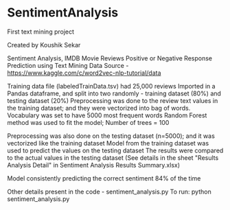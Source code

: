 # SentimentAnalysis
First text mining project


Created by Koushik Sekar

Sentiment Analysis, IMDB Movie Reviews
Positive or Negative Response Prediction using Text Mining
Data Source - https://www.kaggle.com/c/word2vec-nlp-tutorial/data

Training data file (labeledTrainData.tsv) had 25,000 reviews
Imported in a Pandas dataframe, and split into two randomly - training dataset (80%) and testing dataset (20%)
Preprocessing was done to the review text values in the training dataset; and they were vectorized into bag of words.
Vocabulary was set to have 5000 most frequent words
Random Forest method was used to fit the model; Number of trees = 100

Preprocessing was also done on the testing dataset (n=5000); and it was vectorized like the training dataset
Model from the training dataset was used to predict the values on the testing dataset
The results were compared to the actual values in the testing dataset (See details in the sheet "Results Analysis Detail" in Sentiment Analysis Results Summary.xlsx)

Model consistently predicting the correct sentiment 84% of the time

Other details present in the code - sentiment_analysis.py
To run: python sentiment_analysis.py
